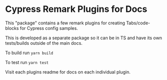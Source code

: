# Cypress Remark Plugins for Docs

This "package" contains a few remark plugins for creating Tabs/code-blocks for
Cypress config samples.

This is developed as a separate package so it can be in TS and have its own
tests/builds outside of the main docs.

To build run `yarn build`

To test run `yarn test`

Visit each plugins readme for docs on each individual plugin.
